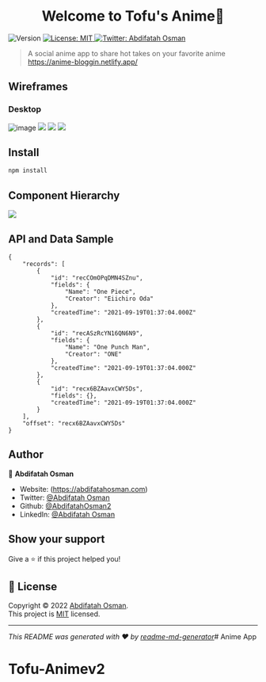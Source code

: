<h1 align="center">Welcome to Tofu's Anime👋</h1>
<p>
  <img alt="Version" src="https://img.shields.io/badge/version-0.1.1-blue.svg?cacheSeconds=2592000" />
  <a href="https://github.com/git/git-scm.com/blob/main/MIT-LICENSE.txt" target="_blank">
    <img alt="License: MIT" src="https://img.shields.io/badge/License-MIT-yellow.svg" />
  </a>
  <a href="https://twitter.com/Abdifatah Osman" target="_blank">
    <img alt="Twitter: Abdifatah Osman" src="https://img.shields.io/twitter/follow/omarosman258.svg?style=social" />
  </a>
</p>

> A social anime app to share hot takes on your favorite anime https://anime-bloggin.netlify.app/
## Wireframes

### Desktop
<img src="./Assets/Landing5 (1).png" alt="image" />
<img src="./Assets/Login-Page.png"/>
<img src="./Assets/Register-PageReg.png"/>
<img src='./Assets/All-Posts-Page.png'/>

## Install

```sh
npm install 
```

## Component Hierarchy

<img src='./Assets/heirarchy-Anime.jpg'/>

## API and Data Sample
```
{
    "records": [
        {
            "id": "recCOmOPqDMN4SZnu",
            "fields": {
                "Name": "One Piece",
                "Creator": "Eiichiro Oda"
            },
            "createdTime": "2021-09-19T01:37:04.000Z"
        },
        {
            "id": "recASzRcYN16QN6N9",
            "fields": {
                "Name": "One Punch Man",
                "Creator": "ONE"
            },
            "createdTime": "2021-09-19T01:37:04.000Z"
        },
        {
            "id": "recx6BZAavxCWY5Ds",
            "fields": {},
            "createdTime": "2021-09-19T01:37:04.000Z"
        }
    ],
    "offset": "recx6BZAavxCWY5Ds"
}
```

## Author

👤 **Abdifatah Osman**

* Website: (https://abdifatahosman.com)
* Twitter: [@Abdifatah Osman](https://twitter.com/omarosman258)
* Github: [@AbdifatahOsman2](https://github.com/AbdifatahOsman2)
* LinkedIn: [@Abdifatah Osman](https://linkedin.com/in/abdifatahothman)

## Show your support

Give a ⭐️ if this project helped you!

## 📝 License

Copyright © 2022 [Abdifatah Osman](https://github.com/AbdifatahOsman2).<br />
This project is [MIT](https://github.com/git/git-scm.com/blob/main/MIT-LICENSE.txt) licensed.

***
_This README was generated with ❤️ by [readme-md-generator](https://github.com/kefranabg/readme-md-generator)_# Anime App
# Tofu-Animev2
